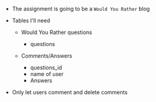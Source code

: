 - The assignment is going to be a `Would You Rather` blog

- Tables I'll need

  - Would You Rather questions

    - questions

  - Comments/Answers

    - questions_id
    - name of user
    - Answers

- Only let users comment and delete comments
